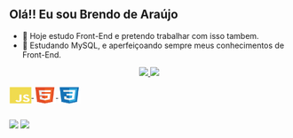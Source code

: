## Olá!! Eu sou Brendo de Araújo


- 🔭 Hoje estudo Front-End e pretendo trabalhar com isso tambem.
- 🌱 Estudando MySQL, e aperfeiçoando sempre meus conhecimentos de Front-End.

<div align="center">
  <a href="https://github.com/brendo1010">
  <img height="180em" src="https://github-readme-stats.vercel.app/api?username=brendo1010&show_icons=true&theme=default_all_commits=true&count_private=true"/>
  <img height="180em" src="https://github-readme-stats.vercel.app/api/top-langs/?username=brendo1010&layout=compact&langs_count=7&theme=default"/>
</div>
  <div style="display: inline_block"><br>
  <img align="center" alt="Brendo-Js" height="30" width="40" src="https://raw.githubusercontent.com/devicons/devicon/master/icons/javascript/javascript-plain.svg">
  <img align="center" alt="Brendo-HTML" height="30" width="40" src="https://raw.githubusercontent.com/devicons/devicon/master/icons/html5/html5-original.svg">
  <img align="center" alt="Brendo-CSS" height="30" width="40" src="https://raw.githubusercontent.com/devicons/devicon/master/icons/css3/css3-original.svg"> 
  
</div>
  
  ##
  
  <div>  
  <a href="https://www.instagram.com/br___endo/" target="_blank"><img src="https://img.shields.io/badge/-Instagram-%23E4405F?style=for-the-badge&logo=instagram&logoColor=white"></a>
  <a href="https://www.linkedin.com/in/brendo-araújo-22a86922a/" target="_blank"><img src="https://img.shields.io/badge/-LinkedIn-%230077B5?style=for-the-badge&logo=linkedin&logoColor=white"></a> 
  </div>

